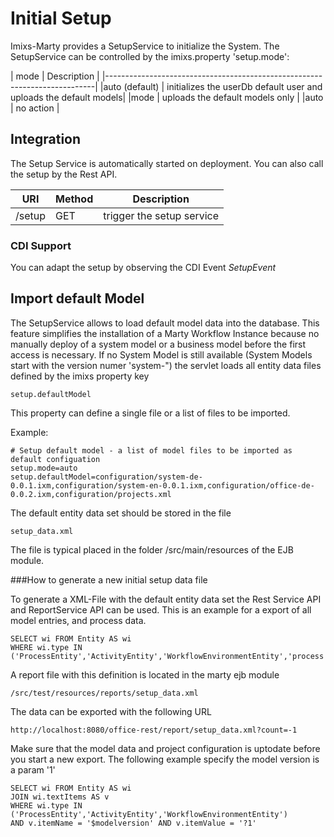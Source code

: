 # Initial Setup

Imixs-Marty provides a SetupService to initialize the System. The SetupService can be controlled by the 
imixs.property 'setup.mode':


| mode  | Description                               						|
|---------------------------------------------------------------------------|
|auto (default)	| initializes the userDb default user and uploads the default models|
|mode	| uploads the default models only									|
|auto	| no action 														|

## Integration
The Setup Service is automatically started on deployment. You can also call the setup by the Rest API.



| URI                                           | Method| Description                                                           | 
|-----------------------------------------------|-------|----------------------------------------------------------------|
| /setup                                        | GET  | trigger the setup service |



### CDI Support 


You can adapt the setup by observing the CDI Event _SetupEvent_



## Import default Model

The SetupService allows to load default model data  into the database. This feature simplifies the installation of a Marty Workflow Instance  because no manually deploy of a system model or a business model before the first access  is necessary.
If no System Model is still available  (System Models start with the version numer 'system-") the servlet loads all entity data files defined by the imixs property key 

    setup.defaultModel

This property can define a single file or a list of files to be imported.

Example:

    # Setup default model - a list of model files to be imported as default configuation
    setup.mode=auto
    setup.defaultModel=configuration/system-de-0.0.1.ixm,configuration/system-en-0.0.1.ixm,configuration/office-de-0.0.2.ixm,configuration/projects.xml

The default entity data set should be stored in the file

    setup_data.xml

The file is typical placed in the folder /src/main/resources of the EJB module.



###How to generate a new initial setup data file

To generate a XML-File with the default entity data set the Rest Service API and 
ReportService API can be used. This is an example for a export of all model entries, 
and process data.

    SELECT wi FROM Entity AS wi
    WHERE wi.type IN ('ProcessEntity','ActivityEntity','WorkflowEnvironmentEntity','process','configuration')
 

A report file with this definition is located in the marty ejb module 
 
    /src/test/resources/reports/setup_data.xml

The data can be exported with the following URL

    http://localhost:8080/office-rest/report/setup_data.xml?count=-1

Make sure that the model data and project configuration is uptodate before you start a  new export. The following example specify the model version is a param '1'

    SELECT wi FROM Entity AS wi
    JOIN wi.textItems AS v
    WHERE wi.type IN ('ProcessEntity','ActivityEntity','WorkflowEnvironmentEntity')
    AND v.itemName = '$modelversion' AND v.itemValue = '?1'

 